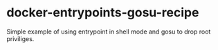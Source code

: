 # docker-entrypoints-gosu-recipe
Simple example of using entrypoint in shell mode and gosu to drop root priviliges.
